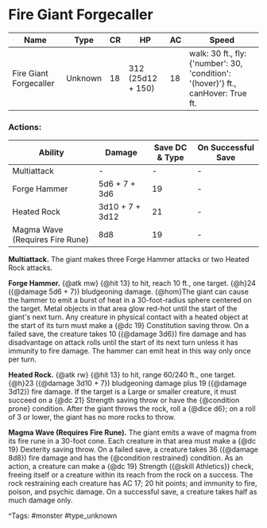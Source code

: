 # Fire Giant Forgecaller

| Name | Type | CR | HP | AC | Speed |
|------|------|----|----|----|-------|
| Fire Giant Forgecaller | Unknown | 18 | 312 (25d12 + 150) | 18 | walk: 30 ft., fly: {'number': 30, 'condition': '(hover)'} ft., canHover: True ft. |

### Actions:

| Ability | Damage | Save DC & Type | On Successful Save |
|---------|--------|----------------|--------------------|
| Multiattack | - | - | - |
| Forge Hammer | 5d6 + 7 + 3d6 | 19 | - |
| Heated Rock | 3d10 + 7 + 3d12 | 21 | - |
| Magma Wave (Requires Fire Rune) | 8d8 | 19 | - |


**Multiattack.** The giant makes three Forge Hammer attacks or two Heated Rock attacks.

**Forge Hammer.** {@atk mw} {@hit 13} to hit, reach 10 ft., one target. {@h}24 ({@damage 5d6 + 7}) bludgeoning damage. {@hom}The giant can cause the hammer to emit a burst of heat in a 30-foot-radius sphere centered on the target. Metal objects in that area glow red-hot until the start of the giant's next turn. Any creature in physical contact with a heated object at the start of its turn must make a {@dc 19} Constitution saving throw. On a failed save, the creature takes 10 ({@damage 3d6}) fire damage and has disadvantage on attack rolls until the start of its next turn unless it has immunity to fire damage. The hammer can emit heat in this way only once per turn.

**Heated Rock.** {@atk rw} {@hit 13} to hit, range 60/240 ft., one target. {@h}23 ({@damage 3d10 + 7}) bludgeoning damage plus 19 ({@damage 3d12}) fire damage. If the target is a Large or smaller creature, it must succeed on a {@dc 21} Strength saving throw or have the {@condition prone} condition. After the giant throws the rock, roll a {@dice d6}; on a roll of 3 or lower, the giant has no more rocks to throw.

**Magma Wave (Requires Fire Rune).** The giant emits a wave of magma from its fire rune in a 30-foot cone. Each creature in that area must make a {@dc 19} Dexterity saving throw. On a failed save, a creature takes 36 ({@damage 8d8}) fire damage and has the {@condition restrained} condition. As an action, a creature can make a {@dc 19} Strength ({@skill Athletics}) check, freeing itself or a creature within its reach from the rock on a success. The rock restraining each creature has AC 17; 20 hit points; and immunity to fire, poison, and psychic damage. On a successful save, a creature takes half as much damage only.

^Tags: #monster #type_unknown